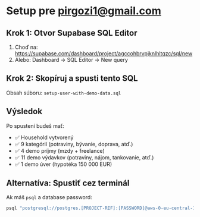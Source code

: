 # Setup pre pirgozi1@gmail.com

## Krok 1: Otvor Supabase SQL Editor

1. Choď na: https://supabase.com/dashboard/project/agccohbrvpjknlhltqzc/sql/new
2. Alebo: Dashboard → SQL Editor → New query

## Krok 2: Skopíruj a spusti tento SQL

Obsah súboru: `setup-user-with-demo-data.sql`

## Výsledok

Po spustení budeš mať:
- ✅ Household vytvorený
- ✅ 9 kategórií (potraviny, bývanie, doprava, atď.)
- ✅ 4 demo príjmy (mzdy + freelance)
- ✅ 11 demo výdavkov (potraviny, nájom, tankovanie, atď.)
- ✅ 1 demo úver (hypotéka 150 000 EUR)

## Alternatíva: Spustiť cez terminál

Ak máš `psql` a database password:

```bash
psql "postgresql://postgres.[PROJECT-REF]:[PASSWORD]@aws-0-eu-central-1.pooler.supabase.com:6543/postgres" -f setup-user-with-demo-data.sql
```

